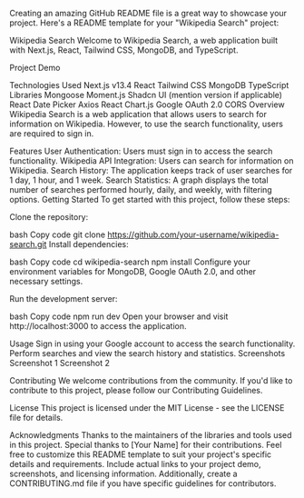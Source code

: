 Creating an amazing GitHub README file is a great way to showcase your project. Here's a README template for your "Wikipedia Search" project:

Wikipedia Search
Welcome to Wikipedia Search, a web application built with Next.js, React, Tailwind CSS, MongoDB, and TypeScript.

Project Demo

Technologies Used
Next.js v13.4
React
Tailwind CSS
MongoDB
TypeScript
Libraries
Mongoose
Moment.js
Shadcn UI (mention version if applicable)
React Date Picker
Axios
React Chart.js
Google OAuth 2.0
CORS
Overview
Wikipedia Search is a web application that allows users to search for information on Wikipedia. However, to use the search functionality, users are required to sign in.

Features
User Authentication: Users must sign in to access the search functionality.
Wikipedia API Integration: Users can search for information on Wikipedia.
Search History: The application keeps track of user searches for 1 day, 1 hour, and 1 week.
Search Statistics: A graph displays the total number of searches performed hourly, daily, and weekly, with filtering options.
Getting Started
To get started with this project, follow these steps:

Clone the repository:

bash
Copy code
git clone https://github.com/your-username/wikipedia-search.git
Install dependencies:

bash
Copy code
cd wikipedia-search
npm install
Configure your environment variables for MongoDB, Google OAuth 2.0, and other necessary settings.

Run the development server:

bash
Copy code
npm run dev
Open your browser and visit http://localhost:3000 to access the application.

Usage
Sign in using your Google account to access the search functionality.
Perform searches and view the search history and statistics.
Screenshots
Screenshot 1
Screenshot 2

Contributing
We welcome contributions from the community. If you'd like to contribute to this project, please follow our Contributing Guidelines.

License
This project is licensed under the MIT License - see the LICENSE file for details.

Acknowledgments
Thanks to the maintainers of the libraries and tools used in this project.
Special thanks to [Your Name] for their contributions.
Feel free to customize this README template to suit your project's specific details and requirements. Include actual links to your project demo, screenshots, and licensing information. Additionally, create a CONTRIBUTING.md file if you have specific guidelines for contributors.
